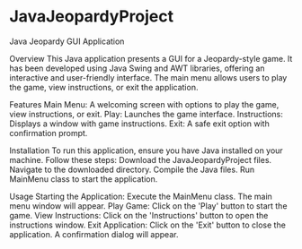 # JavaJeopardyProject
Java Jeopardy GUI Application

Overview
This Java application presents a GUI for a Jeopardy-style game. It has been developed using Java Swing and AWT libraries, offering an interactive and user-friendly interface. The main menu allows users to play the game, view instructions, or exit the application.

Features
Main Menu: A welcoming screen with options to play the game, view instructions, or exit.
Play: Launches the game interface.
Instructions: Displays a window with game instructions.
Exit: A safe exit option with confirmation prompt.

Installation
To run this application, ensure you have Java installed on your machine. Follow these steps:
Download the JavaJeopardyProject files.
Navigate to the downloaded directory.
Compile the Java files.
Run MainMenu class to start the application.

Usage
Starting the Application: Execute the MainMenu class. The main menu window will appear.
Play Game: Click on the 'Play' button to start the game.
View Instructions: Click on the 'Instructions' button to open the instructions window.
Exit Application: Click on the 'Exit' button to close the application. A confirmation dialog will appear.
